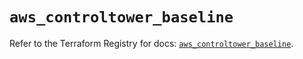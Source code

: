 # `aws_controltower_baseline`

Refer to the Terraform Registry for docs: [`aws_controltower_baseline`](https://registry.terraform.io/providers/hashicorp/aws/6.14.1/docs/resources/controltower_baseline).
